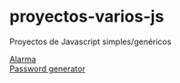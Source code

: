 # proyectos-varios-js
<p>Proyectos de Javascript simples/genéricos</p>
<a href="https://alexbgh1.github.io/proyectos-varios-js/alarm/">Alarma</a><br>
<a hreF="https://alexbgh1.github.io/proyectos-varios-js/password-generator/">Password generator</a>
